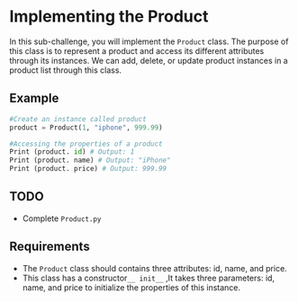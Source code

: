 # Implementing the Product

In this sub-challenge, you will implement the `Product` class.
The purpose of this class is to represent a product and access its different attributes through its instances. We can add, delete, or update product instances in a product list through this class.

## Example

```python
#Create an instance called product
product = Product(1, "iphone", 999.99)

#Accessing the properties of a product
Print (product. id) # Output: 1
Print (product. name) # Output: "iPhone"
Print (product. price) # Output: 999.99
```

## TODO

- Complete `Product.py`

## Requirements

- The `Product` class should contains three attributes: id, name, and price.
- This class has a constructor`__ init__` ,It takes three parameters: id, name, and price to initialize the properties of this instance.

